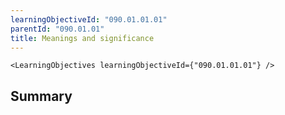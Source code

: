 ```yaml
---
learningObjectiveId: "090.01.01.01"
parentId: "090.01.01"
title: Meanings and significance
---
```


```tsx eval
<LearningObjectives learningObjectiveId={"090.01.01.01"} />
```

## Summary
